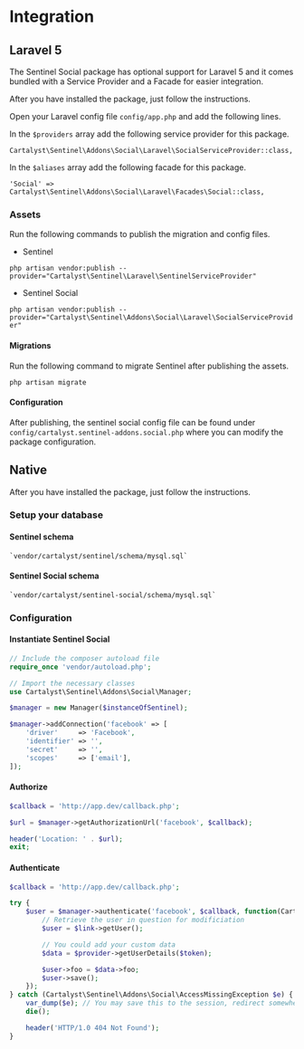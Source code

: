 # Integration

## Laravel 5

The Sentinel Social package has optional support for Laravel 5 and it comes bundled with a
Service Provider and a Facade for easier integration.

After you have installed the package, just follow the instructions.

Open your Laravel config file `config/app.php` and add the following lines.

In the `$providers` array add the following service provider for this package.

    Cartalyst\Sentinel\Addons\Social\Laravel\SocialServiceProvider::class,

In the `$aliases` array add the following facade for this package.

    'Social' => Cartalyst\Sentinel\Addons\Social\Laravel\Facades\Social::class,

### Assets

Run the following commands to publish the migration and config files.

- Sentinel

`php artisan vendor:publish --provider="Cartalyst\Sentinel\Laravel\SentinelServiceProvider"`

- Sentinel Social

`php artisan vendor:publish --provider="Cartalyst\Sentinel\Addons\Social\Laravel\SocialServiceProvider"`

#### Migrations

Run the following command to migrate Sentinel after publishing the assets.

`php artisan migrate`

#### Configuration

After publishing, the sentinel social config file can be found under `config/cartalyst.sentinel-addons.social.php` where you can modify the package configuration.

## Native

After you have installed the package, just follow the instructions.

### Setup your database

#### Sentinel schema

    `vendor/cartalyst/sentinel/schema/mysql.sql`

#### Sentinel Social schema

    `vendor/cartalyst/sentinel-social/schema/mysql.sql`

### Configuration

#### Instantiate Sentinel Social

```php
// Include the composer autoload file
require_once 'vendor/autoload.php';

// Import the necessary classes
use Cartalyst\Sentinel\Addons\Social\Manager;

$manager = new Manager($instanceOfSentinel);

$manager->addConnection('facebook' => [
    'driver'     => 'Facebook',
    'identifier' => '',
    'secret'     => '',
    'scopes'     => ['email'],
]);
```

#### Authorize

```php
$callback = 'http://app.dev/callback.php';

$url = $manager->getAuthorizationUrl('facebook', $callback);

header('Location: ' . $url);
exit;
```

#### Authenticate

```php
$callback = 'http://app.dev/callback.php';

try {
    $user = $manager->authenticate('facebook', $callback, function(Cartalyst\Sentinel\Addons\Social\Models\LinkInterface $link, $provider, $token, $slug) {
        // Retrieve the user in question for modificiation
        $user = $link->getUser();

        // You could add your custom data
        $data = $provider->getUserDetails($token);

        $user->foo = $data->foo;
        $user->save();
    });
} catch (Cartalyst\Sentinel\Addons\Social\AccessMissingException $e) {
    var_dump($e); // You may save this to the session, redirect somewhere
    die();

    header('HTTP/1.0 404 Not Found');
}
```
